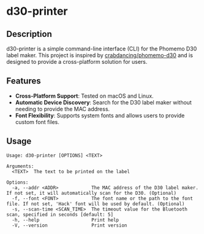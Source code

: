# d30-printer

## Description

d30-printer is a simple command-line interface (CLI) for the Phomemo D30 label maker. This project is inspired by [crabdancing/phomemo-d30](https://github.com/crabdancing/phomemo-d30) and is designed to provide a cross-platform solution for users.

## Features

-  **Cross-Platform Support**: Tested on macOS and Linux.
-  **Automatic Device Discovery**: Search for the D30 label maker without needing to provide the MAC address.
-  **Font Flexibility**: Supports system fonts and allows users to provide custom font files.

## Usage
```
Usage: d30-printer [OPTIONS] <TEXT>

Arguments:
  <TEXT>  The text to be printed on the label

Options:
  -a, --addr <ADDR>            The MAC address of the D30 label maker. If not set, it will automatically scan for the D30. (Optional)
  -f, --font <FONT>            The font name or the path to the font file. If not set, 'Hack' font will be used by default. (Optional)
  -s, --scan-time <SCAN_TIME>  The timeout value for the Bluetooth scan, specified in seconds [default: 5]
  -h, --help                   Print help
  -V, --version                Print version
```
